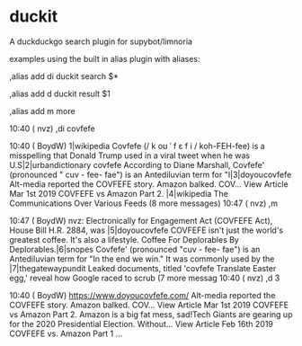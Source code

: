 # duckit
A duckduckgo search plugin for supybot/limnoria

examples using the built in alias plugin with aliases:

  ,alias add di duckit search $*
  
  ,alias add d duckit result $1
  
  ,alias add m more

10:40 ( nvz) ,di covfefe

10:40 ( BoydW) 1|wikipedia Covfefe (/ k oʊ ˈ f ɛ f i / koh-FEH-fee) is a misspelling that Donald Trump used in a viral tweet when he was 
               U.S|2|urbandictionary covfefe According to Diane Marshall, Covfefe' (pronounced " cuv - fee- fae") is an Antediluvian term for 
               "I|3|doyoucovfefe Alt-media reported the COVFEFE story. Amazon balked. COV… View Article Mar 1st 2019 COVFEFE vs Amazon Part 2. 
               |4|wikipedia The Communications Over Various Feeds  (8 more messages)
10:47 ( nvz) ,m

10:47 ( BoydW) nvz: Electronically for Engagement Act (COVFEFE Act), House Bill H.R. 2884, was |5|doyoucovfefe COVFEFE isn't just the world's 
               greatest coffee. It's also a lifestyle. Coffee For Deplorables By Deplorables.|6|snopes Covfefe' (pronounced "cuv - fee- fae") is 
               an Antediluvian term for "In the end we win." It was commonly used by the |7|thegatewaypundit Leaked documents, titled 'covfefe 
               Translate Easter egg,' reveal how Google raced to scrub  (7 more messag
10:40 ( nvz) ,d 3

10:40 ( BoydW) https://www.doyoucovfefe.com/ Alt-media reported the COVFEFE story. Amazon balked. COV… View Article Mar 1st 2019 COVFEFE vs Amazon 
               Part 2. Amazon is a big fat mess, sad!Tech Giants are gearing up for the 2020 Presidential Election. Without… View Article Feb 16th 
               2019 COVFEFE vs. Amazon Part 1 ...               
